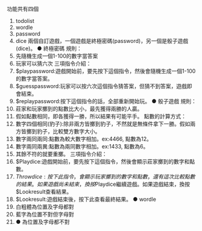 功能共有四個
1. todolist
2. wordle
3. password
4. dice
兩個自訂遊戲，一個遊戲是終極密碼(password)，另一個是骰子遊戲(dice)。
● 終極密碼
規則：
1. 先隨機生成一個1-100的數字當答案
2. 玩家可以猜六次
三項指令介紹：
1. $playpassword:遊戲開始前，要先按下這個指令，然後會隨機生成一個1-100的數字當答案。
2. $guesspassword:玩家可以按六次這個指令猜答案，但猜不到答案，遊戲即會結束。
3. $replaypassword:按下這個指令的話，全部重新開始玩。
● 骰子遊戲
規則：
1. 莊家和玩家擲到的點數比大小，最先獲得兩勝的人贏。
2. 假如點數相同，即各獲得一勝，所以結果有可能平手。
點數的計算方式：
1. 數字四個相同(豹子):除非兩方皆擲到豹子，不然就是無條件拿下一勝。假如兩方皆擲到豹子，比較雙方數字大小。
2. 數字兩同兩同:點數為較大數字相加。ex:4466, 點數為12。
3. 數字兩同兩異:點數為兩同數字相加。ex:1433, 點數為6。
4. 其餘不符的就要重擲。
三項指令介紹：
1. $Playdice:遊戲開始前，要先按下這個指令，然後會顯示莊家擲到的數字和點數。
2. $Throwdice:按下此指令，會顯示玩家擲到的數字和點數，還有這次比較點數的結果。如果遊戲尚未結束，換按$Playdice繼續遊戲。如果遊戲結束，換按$Lookresult查看結果。
3. $Lookresult:遊戲結束後，按下此查看最終結果。
● wordle
1. 白粗體為位置及字母都對
2. 藍字為位置不對但字母對
3. ● 為位置及字母都不對